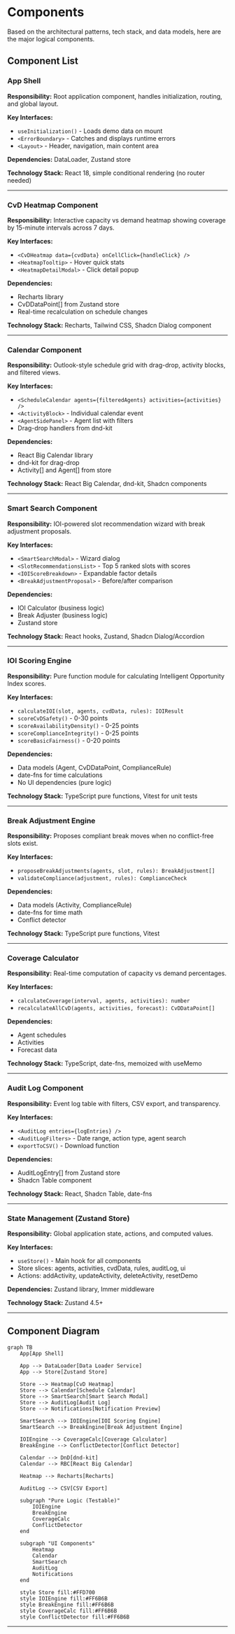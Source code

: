 # Components

Based on the architectural patterns, tech stack, and data models, here are the major logical components.

## Component List

### App Shell

**Responsibility:** Root application component, handles initialization, routing, and global layout.

**Key Interfaces:**
- `useInitialization()` - Loads demo data on mount
- `<ErrorBoundary>` - Catches and displays runtime errors
- `<Layout>` - Header, navigation, main content area

**Dependencies:** DataLoader, Zustand store

**Technology Stack:** React 18, simple conditional rendering (no router needed)

---

### CvD Heatmap Component

**Responsibility:** Interactive capacity vs demand heatmap showing coverage by 15-minute intervals across 7 days.

**Key Interfaces:**
- `<CvDHeatmap data={cvdData} onCellClick={handleClick} />`
- `<HeatmapTooltip>` - Hover quick stats
- `<HeatmapDetailModal>` - Click detail popup

**Dependencies:**
- Recharts library
- CvDDataPoint[] from Zustand store
- Real-time recalculation on schedule changes

**Technology Stack:** Recharts, Tailwind CSS, Shadcn Dialog component

---

### Calendar Component

**Responsibility:** Outlook-style schedule grid with drag-drop, activity blocks, and filtered views.

**Key Interfaces:**
- `<ScheduleCalendar agents={filteredAgents} activities={activities} />`
- `<ActivityBlock>` - Individual calendar event
- `<AgentSidePanel>` - Agent list with filters
- Drag-drop handlers from dnd-kit

**Dependencies:**
- React Big Calendar library
- dnd-kit for drag-drop
- Activity[] and Agent[] from store

**Technology Stack:** React Big Calendar, dnd-kit, Shadcn components

---

### Smart Search Component

**Responsibility:** IOI-powered slot recommendation wizard with break adjustment proposals.

**Key Interfaces:**
- `<SmartSearchModal>` - Wizard dialog
- `<SlotRecommendationsList>` - Top 5 ranked slots with scores
- `<IOIScoreBreakdown>` - Expandable factor details
- `<BreakAdjustmentProposal>` - Before/after comparison

**Dependencies:**
- IOI Calculator (business logic)
- Break Adjuster (business logic)
- Zustand store

**Technology Stack:** React hooks, Zustand, Shadcn Dialog/Accordion

---

### IOI Scoring Engine

**Responsibility:** Pure function module for calculating Intelligent Opportunity Index scores.

**Key Interfaces:**
- `calculateIOI(slot, agents, cvdData, rules): IOIResult`
- `scoreCvDSafety()` - 0-30 points
- `scoreAvailabilityDensity()` - 0-25 points
- `scoreComplianceIntegrity()` - 0-25 points
- `scoreBasicFairness()` - 0-20 points

**Dependencies:**
- Data models (Agent, CvDDataPoint, ComplianceRule)
- date-fns for time calculations
- No UI dependencies (pure logic)

**Technology Stack:** TypeScript pure functions, Vitest for unit tests

---

### Break Adjustment Engine

**Responsibility:** Proposes compliant break moves when no conflict-free slots exist.

**Key Interfaces:**
- `proposeBreakAdjustments(agents, slot, rules): BreakAdjustment[]`
- `validateCompliance(adjustment, rules): ComplianceCheck`

**Dependencies:**
- Data models (Activity, ComplianceRule)
- date-fns for time math
- Conflict detector

**Technology Stack:** TypeScript pure functions, Vitest

---

### Coverage Calculator

**Responsibility:** Real-time computation of capacity vs demand percentages.

**Key Interfaces:**
- `calculateCoverage(interval, agents, activities): number`
- `recalculateAllCvD(agents, activities, forecast): CvDDataPoint[]`

**Dependencies:**
- Agent schedules
- Activities
- Forecast data

**Technology Stack:** TypeScript, date-fns, memoized with useMemo

---

### Audit Log Component

**Responsibility:** Event log table with filters, CSV export, and transparency.

**Key Interfaces:**
- `<AuditLog entries={logEntries} />`
- `<AuditLogFilters>` - Date range, action type, agent search
- `exportToCSV()` - Download function

**Dependencies:**
- AuditLogEntry[] from Zustand store
- Shadcn Table component

**Technology Stack:** React, Shadcn Table, date-fns

---

### State Management (Zustand Store)

**Responsibility:** Global application state, actions, and computed values.

**Key Interfaces:**
- `useStore()` - Main hook for all components
- Store slices: agents, activities, cvdData, rules, auditLog, ui
- Actions: addActivity, updateActivity, deleteActivity, resetDemo

**Dependencies:** Zustand library, Immer middleware

**Technology Stack:** Zustand 4.5+

---

## Component Diagram

```mermaid
graph TB
    App[App Shell]

    App --> DataLoader[Data Loader Service]
    App --> Store[Zustand Store]

    Store --> Heatmap[CvD Heatmap]
    Store --> Calendar[Schedule Calendar]
    Store --> SmartSearch[Smart Search Modal]
    Store --> AuditLog[Audit Log]
    Store --> Notifications[Notification Preview]

    SmartSearch --> IOIEngine[IOI Scoring Engine]
    SmartSearch --> BreakEngine[Break Adjustment Engine]

    IOIEngine --> CoverageCalc[Coverage Calculator]
    BreakEngine --> ConflictDetector[Conflict Detector]

    Calendar --> DnD[dnd-kit]
    Calendar --> RBC[React Big Calendar]

    Heatmap --> Recharts[Recharts]

    AuditLog --> CSV[CSV Export]

    subgraph "Pure Logic (Testable)"
        IOIEngine
        BreakEngine
        CoverageCalc
        ConflictDetector
    end

    subgraph "UI Components"
        Heatmap
        Calendar
        SmartSearch
        AuditLog
        Notifications
    end

    style Store fill:#FFD700
    style IOIEngine fill:#FF6B6B
    style BreakEngine fill:#FF6B6B
    style CoverageCalc fill:#FF6B6B
    style ConflictDetector fill:#FF6B6B
```

---
